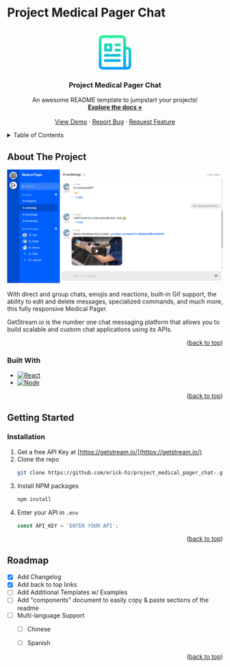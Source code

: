# Project Medical Pager Chat

<a name="readme-top"></a>
<!-- PROJECT LOGO -->
<br />
<div align="center">
  <a href="https://github.com/erick-hz/project_medical_pager_chat-">
    <img src="client/src/assets/logo.png" alt="Logo" width="80" height="80">
  </a>

  <h3 align="center">Project Medical Pager Chat</h3>

  <p align="center">
    An awesome README template to jumpstart your projects!
    <br />
    <a href="https://github.com/erick-hz/project_medical_pager_chat-"><strong>Explore the docs »</strong></a>
    <br />
    <br />
    <a href="https://github.com/erick-hz/project_medical_pager_chat-">View Demo</a>
    ·
    <a href="https://github.com/erick-hz/project_medical_pager_chat-/issues">Report Bug</a>
    ·
    <a href="https://github.com/othneildrew/Best-README-Template/issues">Request Feature</a>
  </p>
</div>



<!-- TABLE OF CONTENTS -->
<details>
  <summary>Table of Contents</summary>
  <ol>
    <li>
      <a href="#about-the-project">About The Project</a>
      <ul>
        <li><a href="#built-with">Built With</a></li>
      </ul>
    </li>
    <li>
      <a href="#getting-started">Getting Started</a>
      <ul>
        <li><a href="#installation">Installation</a></li>
      </ul>
    </li>
    <li><a href="#roadmap">Roadmap</a></li>
  </ol>
</details>



<!-- ABOUT THE PROJECT -->
## About The Project

[![Product Name Screen Shot][product-screenshot]](https://example.com)

With direct and group chats, emojis and reactions, built-in Gif support, the ability to edit and delete messages, specialized commands, and much more, this fully responsive Medical Pager.

GetStream.io is the number one chat messaging platform that allows you to build scalable and custom chat applications using its APIs.

<p align="right">(<a href="#readme-top">back to top</a>)</p>



### Built With

* [![React][React.js]][React-url]
* [![Node][Node-js]][Node-url]



<p align="right">(<a href="#readme-top">back to top</a>)</p>



<!-- GETTING STARTED -->
## Getting Started

### Installation

1. Get a free API Key at [https://getstream.io/](https://getstream.io/)
2. Clone the repo
   ```sh
   git clone https://github.com/erick-hz/project_medical_pager_chat-.git
   ```
3. Install NPM packages
   ```sh
   npm install
   ```
4. Enter your API in `.env`
   ```js
   const API_KEY = 'ENTER YOUR API';
   ```

<p align="right">(<a href="#readme-top">back to top</a>)</p>


<!-- ROADMAP -->
## Roadmap

- [x] Add Changelog
- [x] Add back to top links
- [ ] Add Additional Templates w/ Examples
- [ ] Add "components" document to easily copy & paste sections of the readme
- [ ] Multi-language Support
    - [ ] Chinese
    - [ ] Spanish


<p align="right">(<a href="#readme-top">back to top</a>)</p>

<!-- MARKDOWN LINKS & IMAGES -->
[stars-shield]: https://img.shields.io/github/stars/othneildrew/Best-README-Template.svg?style=for-the-badge
[stars-url]: https://github.com/othneildrew/Best-README-Template/stargazers
[issues-shield]: https://img.shields.io/github/issues/othneildrew/Best-README-Template.svg?style=for-the-badge
[issues-url]: https://github.com/othneildrew/Best-README-Template/issues
[license-shield]: https://img.shields.io/github/license/othneildrew/Best-README-Template.svg?style=for-the-badge
[license-url]: https://github.com/othneildrew/Best-README-Template/blob/master/LICENSE.txt
[linkedin-shield]: https://img.shields.io/badge/-LinkedIn-black.svg?style=for-the-badge&logo=linkedin&colorB=555
[linkedin-url]: https://linkedin.com/in/othneildrew
[product-screenshot]: client/src/assets/banner.png
[React.js]: https://img.shields.io/badge/React-20232A?style=for-the-badge&logo=react&logoColor=61DAFB
[React-url]: https://reactjs.org/
[Node-js]: https://img.shields.io/badge/Nodejs-20232A?style=for-the-badge&logo=nodejs&logoColor=61DAFB
[Node-url]: https://nodejs.org/en
